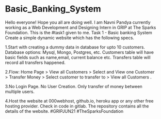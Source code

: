 # Basic_Banking_System
Hello everyone! Hope you all are doing well. I am Navni Pandya currently working as a Web Development and Designing Intern in GRIP at The Sparks Foundation. This is the #task1 given to me. Task 1 - Basic banking System Create a simple dynamic website which has the following specs.

1.Start with creating a dummy data in database for upto 10 customers. Database options: Mysql, Mongo, Postgres, etc. Customers table will have basic fields such as name,email, current balance etc. Transfers table will record all transfers happened.

2.Flow: Home Page > View all Customers > Select and View one Customer > Transfer Money > Select customer to transfer to > View all Customers .

3.No Login Page. No User Creation. Only transfer of money between multiple users.

4.Host the website at 000webhost, github.io, heroku app or any other free hosting provider. Check in code in gitlab. The repository contains all the details of the website. #GRIPJUN21 #TheSparksFoundation
